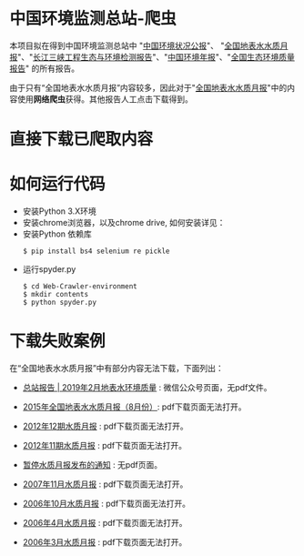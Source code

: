 # 中国环境监测总站-爬虫
本项目拟在得到中国环境监测总站中 "[中国环境状况公报](http://www.cnemc.cn/jcbg/zghjzkgb/)"、 "[全国地表水水质月报](http://www.cnemc.cn/jcbg/qgdbsszyb/)"、"[长江三峡工程生态与环境检测报告](http://www.cnemc.cn/jcbg/zjsxgcstyhjjcbg/)"、"[中国环境年报](http://www.cnemc.cn/jcbg/zghjtjnb/)"、"[全国生态环境质量报告](http://www.cnemc.cn/jcbg/qgsthjzlbg/)" 的所有报告。   

由于只有“全国地表水水质月报”内容较多，因此对于"[全国地表水水质月报](http://www.cnemc.cn/jcbg/qgdbsszyb/)"中的内容使用**网络爬虫**获得。其他报告人工点击下载得到。

# 直接下载已爬取内容

# 如何运行代码
- 安装Python 3.X环境
- 安装chrome浏览器，以及chrome drive, 如何安装详见：
- 安装Python 依赖库
    ```shell
    $ pip install bs4 selenium re pickle
    ``` 
- 运行spyder.py
    ```shell
    $ cd Web-Crawler-environment
    $ mkdir contents
    $ python spyder.py
    ``` 

# 下载失败案例
在“全国地表水水质月报”中有部分内容无法下载，下面列出：

- [总站报告 | 2019年2月地表水环境质量](https://mp.weixin.qq.com/s/jZSpOCgXHx_ckX5gHEyVtQ) : 微信公众号页面，无pdf文件。

- [2015年全国地表水水质月报（8月份）](http://www.cnemc.cn/jcbg/qgdbsszyb/201509/t20150923_647223.shtml): pdf下载页面无法打开。

- [2012年12期水质月报](http://www.cnemc.cn/jcbg/qgdbsszyb/201305/t20130501_647192.shtml) :  pdf下载页面无法打开。
- [2012年11期水质月报](http://www.cnemc.cn/jcbg/qgdbsszyb/201304/t20130410_647191.shtml)  :  pdf下载页面无法打开。
- [暂停水质月报发布的通知](http://www.cnemc.cn/jcbg/qgdbsszyb/201106/t20110621_647188.shtml) : 无pdf页面。   
- [2007年11月水质月报](http://www.cnemc.cn/jcbg/qgdbsszyb/200804/t20080417_647183.shtml)  :  pdf下载页面无法打开。




- [2006年10月水质月报](http://www.cnemc.cn/jcbg/qgdbsszyb/200804/t20080417_647170.shtml) :  pdf下载页面无法打开。
- [2006年4月水质月报](http://www.cnemc.cn/jcbg/qgdbsszyb/200804/t20080417_647164.shtml)   :  pdf下载页面无法打开。
- [2006年3月水质月报](http://www.cnemc.cn/jcbg/qgdbsszyb/200804/t20080417_647163.shtml)  :  pdf下载页面无法打开。
